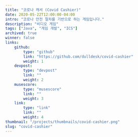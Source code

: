 ```yaml
---
title: "코로나 캐셔 (Covid Cashier)"
date: 2020-05-22T12:00:00-04:00
intro: "코로나 안전 절차를 기반으로 하는 게임입니다."
description: "비디오 게임"
tags: ["Java", "게임 개발", "ICS"]
archived: true
winner: false
links: 
    github: 
        type: "github"
        link: "https://github.com/dulldesk/covid-cashier"
        weight: 1
    devpost:
        type: "devpost"
        link: ""
        weight: 2
    musescore:
        type: "musescore"
        link: ""
        weight: 3
    link:
        type: "link"
        link: ""
        weight: 4
thumbnail: "/projects/thumbnails/covid-cashier.png"
slug: "covid-cashier"
---
```


